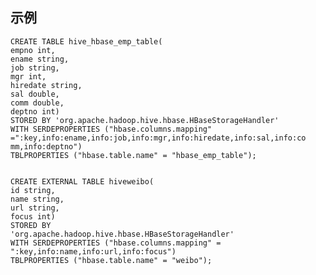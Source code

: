 ## 示例
    CREATE TABLE hive_hbase_emp_table( 
    empno int, 
    ename string, 
    job string, 
    mgr int, 
    hiredate string, 
    sal double, 
    comm double, 
    deptno int) 
    STORED BY 'org.apache.hadoop.hive.hbase.HBaseStorageHandler' 
    WITH SERDEPROPERTIES ("hbase.columns.mapping" =":key,info:ename,info:job,info:mgr,info:hiredate,info:sal,info:co mm,info:deptno") 
    TBLPROPERTIES ("hbase.table.name" = "hbase_emp_table"); 


    CREATE EXTERNAL TABLE hiveweibo(
    id string,
    name string,
    url string,
    focus int)
    STORED BY 
    'org.apache.hadoop.hive.hbase.HBaseStorageHandler'
    WITH SERDEPROPERTIES ("hbase.columns.mapping" = ":key,info:name,info:url,info:focus") 
    TBLPROPERTIES ("hbase.table.name" = "weibo");